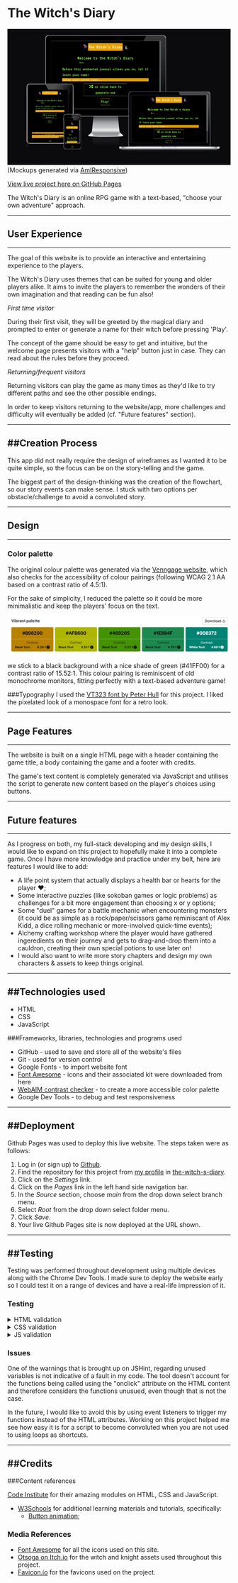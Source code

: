 # The Witch's Diary

![responsive mockups of the website](./assets/docs/responsive-mockups.JPG)
(Mockups generated via [AmIResponsive](https://ui.dev/amiresponsive?url=https://chl03rivs.github.io/the-witch-s-diary/))

[View live project here on GitHub Pages](https://8000-chl03rivs-thewitchsdiar-0hl0w8w90i7.ws-eu110.gitpod.io)

The Witch's Diary is an online RPG game with a text-based, "choose your own adventure" approach.

----
## User Experience
----
The goal of this website is to provide an interactive and entertaining experience to the players.

The Witch's Diary uses themes that can be suited for young and older players alike. It aims to invite the players to remember the wonders of their own imagination and that reading can be fun also!

*First time visitor*

During their first visit, they will be greeted by the magical diary and prompted to enter or generate a name for their witch before pressing 'Play'.

The concept of the game should be easy to get and intuitive, but the welcome page presents visitors with a "help" button just in case. They can read about the rules before they proceed.

*Returning/frequent visitors*

Returning visitors can play the game as many times as they'd like to try different paths and see the other possible endings.

In order to keep visitors returning to the website/app, more challenges and difficulty will eventually be added (cf. "Future features" section).

----
##Creation Process
----
This app did not really require the design of wireframes as I wanted it to be quite simple, so the focus can be on the story-telling and the game.

The biggest part of the design-thinking was the creation of the flowchart, so our story events can make sense. I stuck with two options per obstacle/challenge to avoid a convoluted story.

----
## Design
----
### Color palette

The original colour palette was generated via the [Venngage website](https://venngage.com/tools/accessible-color-palette-generator), which also checks for the accessibility of colour pairings (following WCAG 2.1 AA based on a contrast ratio of 4.5:1).

For the sake of simplicity, I reduced the palette so it could be more minimalistic and keep the players' focus on the text.

![Original colour palette](./assets/docs/colour-palette.JPG)

we stick to a black background with a nice shade of green (#41FF00) for a contrast ratio of 15.52:1. This colour pairing is reminiscent of old monochrome monitors, fitting perfectly with a text-based adventure game!

###Typography
I used the [VT323 font by Peter Hull](https://fonts.google.com/specimen/VT323/tester?preview.text=The%20Witch%27s%20Diary&classification=Monospace) for this project. I liked the pixelated look of a monospace font for a retro look.


------
## Page Features
---
The website is built on a single HTML page with a header containing the game title, a body containing the game and a footer with credits.

The game's text content is completely generated via JavaScript and utilises the script to generate new content based on the player's choices using buttons.

----
## Future features
----
As I progress on both, my full-stack developing and my design skills, I would like to expand on this project to hopefully make it into a complete game. Once I have more knowledge and practice under my belt, here are features I would like to add:

* A life point system that actually displays a health bar or hearts for the player ♥;
* Some interactive puzzles (like sokoban games or logic problems) as challenges for a bit more engagement than choosing x or y options;
* Some "duel" games for a battle mechanic when encountering monsters (it could be as simple as a rock/paper/scissors game reminiscant of Alex Kidd, a dice rolling mechanic or more-involved quick-time events);
* Alchemy crafting workshop where the player would have gathered ingeredients on their journey and gets to drag-and-drop them into a cauldron, creating their own special potions to use later on!
* I would also want to write more story chapters and design my own characters & assets to keep things original.

----
##Technologies used
-----

* HTML
* CSS
* JavaScript

###Frameworks, libraries, technologies and programs used

* GitHub - used to save and store all of the website's files
* Git - used for version control
* Google Fonts - to import website font
* [Font Awesome](fontawesome.com/) - icons and their associated kit were downloaded from here
* [WebAIM contrast checker](https://webaim.org/resources/contrastchecker/) - to create a more accessible color palette
* Google Dev Tools - to debug and test responsiveness

-----
##Deployment
----
Github Pages was used to deploy this live website. The steps taken were as follows:

1. Log in (or sign up) to [Github](https://github.com).
2. Find the repository for this project from [my profile](https://github.com/chl03rivs) in [the-witch-s-diary](https://github.com/chl03rivs).
3. Click on the *Settings* link.
4. Click on the *Pages* link in the left hand side navigation bar.
5. In the *Source* section, choose *main* from the drop down select branch menu. 
6. Select *Root* from the drop down select folder menu.
7. Click *Save*. 
8. Your live Github Pages site is now deployed at the URL shown.

----
##Testing
----
Testing was performed throughout development using multiple devices along with the Chrome Dev Tools. I made sure to deploy the website early so I could test it on a range of devices and have a real-life impression of it.

### Testing


<details>
<summary>HTML validation</summary>
No errors were returned when passing through the [official W3C validator](https://validator.w3.org/nu):

![HTML check results](./assets/docs/html-check.JPG)

</details>

<details>
<summary>CSS validation</summary>

No errors were found when passing through the [official (Jigsaw) validator](https://jigsaw.w3.org/css-validator/):

![Jigsaw CSS validation results](./assets/docs/css-check.PNG)

</details>

<details>
<summary>JS validation</summary>
No warnings or errors detected when running the JS script file through [the JSHint website](https://jshint.com):

![JS validation with JShint](./assets/docs/jshint.JPG)

</details>

### Issues

One of the warnings that is brought up on JSHint, regarding unused variables is not indicative of a fault in my code. The tool doesn't account for the functions being called using the "onclick" attribute on the HTML content and therefore considers the functions unusued, even though that is not the case.

In the future, I would like to avoid this by using event listeners to trigger my functions instead of the HTML attributes. Working on this project helped me see how easy it is for a script to become convoluted when you are not used to using loops as shortcuts.

---
##Credits
----
###Content references

 [Code Institute](https://codeinstitute.net) for their amazing modules on HTML, CSS and JavaScript.
* [W3Schools](https://www.w3schools.com/) for additional learning materials and tutorials, specifically:
    * [Button animation](https://www.w3schools.com/css/css3_buttons.asp#:~:text=Try%20it%20Yourself%20%C2%BB-,Animated%20Buttons,-Example);

### Media References

* [Font Awesome](https://fontawesome.com/) for all the icons used on this site.
* [Otsoga on Itch.io](https://otsoga.itch.io/free-medieval-npcs-witch-and-swordswoman) for the witch and knight assets used throughout this project.
* [Favicon.io](https://favicon.io) for the favicons used on the project.